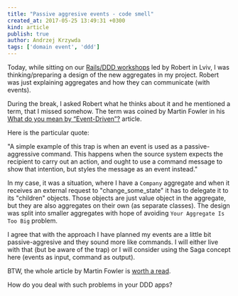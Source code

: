 ```yaml
---
title: "Passive aggresive events - code smell"
created_at: 2017-05-25 13:49:31 +0300
kind: article
publish: true
author: Andrzej Krzywda
tags: ['domain event', 'ddd']
---
```


Today, while sitting on our [Rails/DDD workshops](http://blog.arkency.com/ddd-training/) led by Robert in Lviv, I was thinking/preparing a design of the new aggregates in my project. Robert was just explaining aggregates and how they can communicate (with events).

During the break, I asked Robert what he thinks about it and he mentioned a term, that I missed somehow. The term was coined by Martin Fowler in his [What do you mean by “Event-Driven”?](https://martinfowler.com/articles/201701-event-driven.html) article.

<!-- more -->

Here is the particular quote:

"A simple example of this trap is when an event is used as a passive-aggressive command. This happens when the source system expects the recipient to carry out an action, and ought to use a command message to show that intention, but styles the message as an event instead."

In my case, it was a situation, where I have a `Company` aggregate and when it receives an external request to "change\_some\_state" it has to delegate it to its "children" objects. Those objects are just value object in the aggregate, but they are also aggregates on their own (as separate classes). The design was split into smaller aggregates with hope of avoiding `Your Aggregate Is Too Big` problem.

I agree that with the approach I have planned my events are a little bit passive-aggresive and they sound more like commands. I will either live with that (but be aware of the trap) or I will consider using the Saga concept here (events as input, command as output).

BTW, the whole article by Martin Fowler is [worth a read](https://martinfowler.com/articles/201701-event-driven.html).

How do you deal with such problems in your DDD apps?
